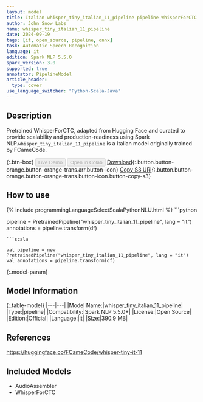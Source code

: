 ```yaml
---
layout: model
title: Italian whisper_tiny_italian_11_pipeline pipeline WhisperForCTC from FCameCode
author: John Snow Labs
name: whisper_tiny_italian_11_pipeline
date: 2024-09-19
tags: [it, open_source, pipeline, onnx]
task: Automatic Speech Recognition
language: it
edition: Spark NLP 5.5.0
spark_version: 3.0
supported: true
annotator: PipelineModel
article_header:
  type: cover
use_language_switcher: "Python-Scala-Java"
---
```


## Description

Pretrained WhisperForCTC, adapted from Hugging Face and curated to provide scalability and production-readiness using Spark NLP.`whisper_tiny_italian_11_pipeline` is a Italian model originally trained by FCameCode.

{:.btn-box}
<button class="button button-orange" disabled>Live Demo</button>
<button class="button button-orange" disabled>Open in Colab</button>
[Download](https://s3.amazonaws.com/auxdata.johnsnowlabs.com/public/models/whisper_tiny_italian_11_pipeline_it_5.5.0_3.0_1726787434948.zip){:.button.button-orange.button-orange-trans.arr.button-icon}
[Copy S3 URI](s3://auxdata.johnsnowlabs.com/public/models/whisper_tiny_italian_11_pipeline_it_5.5.0_3.0_1726787434948.zip){:.button.button-orange.button-orange-trans.button-icon.button-copy-s3}

## How to use



<div class="tabs-box" markdown="1">
{% include programmingLanguageSelectScalaPythonNLU.html %}
```python

pipeline = PretrainedPipeline("whisper_tiny_italian_11_pipeline", lang = "it")
annotations =  pipeline.transform(df)   

```
```scala

val pipeline = new PretrainedPipeline("whisper_tiny_italian_11_pipeline", lang = "it")
val annotations = pipeline.transform(df)

```
</div>

{:.model-param}
## Model Information

{:.table-model}
|---|---|
|Model Name:|whisper_tiny_italian_11_pipeline|
|Type:|pipeline|
|Compatibility:|Spark NLP 5.5.0+|
|License:|Open Source|
|Edition:|Official|
|Language:|it|
|Size:|390.9 MB|

## References

https://huggingface.co/FCameCode/whisper-tiny-it-11

## Included Models

- AudioAssembler
- WhisperForCTC